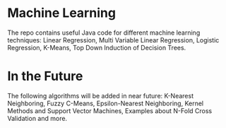 # Machine Learning

The repo contains useful Java code for different machine learning techniques: Linear Regression, Multi Variable Linear Regression,
Logistic Regression, K-Means, Top Down Induction of Decision Trees. 

# In the Future

The following algorithms will be added in near future: K-Nearest Neighboring, Fuzzy C-Means, Epsilon-Nearest Neighboring,
Kernel Methods and Support Vector Machines, Examples about N-Fold Cross Validation and more.

